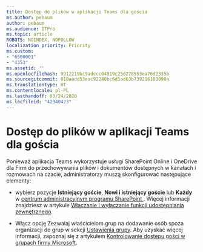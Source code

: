 ```yaml
---
title: Dostęp do plików w aplikacji Teams dla gościa
ms.author: pebaum
author: pebaum
ms.audience: ITPro
ms.topic: article
ROBOTS: NOINDEX, NOFOLLOW
localization_priority: Priority
ms.custom:
- "6500001"
- "4353"
ms.assetid: ''
ms.openlocfilehash: 9912219bc9adccc04919c25d278553ea76d2335b
ms.sourcegitcommit: 018aadd53eac92248bc6d5ad63b739216103090a
ms.translationtype: HT
ms.contentlocale: pl-PL
ms.lasthandoff: 03/24/2020
ms.locfileid: "42940423"
---
```

# <a name="guest-access-to-teams-files"></a>Dostęp do plików w aplikacji Teams dla gościa

Ponieważ aplikacja Teams wykorzystuje usługi SharePoint Online i OneDrive dla Firm do przechowywania plików i dokumentów dostępnych w kanałach i rozmowach na czacie, administratorzy muszą skonfigurować następujące elementy:

- wybierz pozycje **Istniejący goście**, **Nowi i istniejący goście** lub **Każdy** w [centrum administracyjnym programu SharePoint ](https://admin.microsoft.com/sharepoint?page=sharing&modern=true). Więcej informacji znajdziesz w artykule [Włączanie i wyłączanie funkcji udostępniania zewnętrznego](https://docs.microsoft.com/sharepoint/turn-external-sharing-on-or-off).

- Włącz opcję Zezwalaj właścicielom grup na dodawanie osób spoza organizacji do grup w sekcji [Ustawienia grupy](https://admin.microsoft.com/Adminportal/Home?source=applauncher#/SettingsMultiPivot/:/Settings/L1/O365Groups). Aby uzyskać więcej informacji, zapoznaj się z artykułem [Kontrolowanie dostępu gości w grupach firmy Microsoft](https://docs.microsoft.com/microsoftteams/teams-dependencies#control-guest-access-in-office-365-groups).
